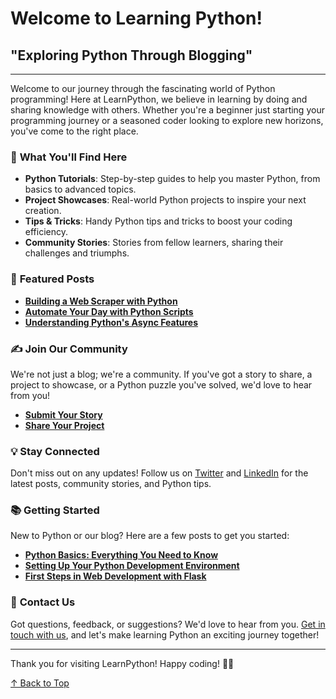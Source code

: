 # Welcome to Learning Python!

## "Exploring Python Through Blogging"

---

Welcome to our journey through the fascinating world of Python programming! Here at LearnPython, we believe in learning by doing and sharing knowledge with others. Whether you're a beginner just starting your programming journey or a seasoned coder looking to explore new horizons, you've come to the right place.

### 🚀 **What You'll Find Here**

- **Python Tutorials**: Step-by-step guides to help you master Python, from basics to advanced topics.
- **Project Showcases**: Real-world Python projects to inspire your next creation.
- **Tips & Tricks**: Handy Python tips and tricks to boost your coding efficiency.
- **Community Stories**: Stories from fellow learners, sharing their challenges and triumphs.

### 🌟 **Featured Posts**

- **[Building a Web Scraper with Python](/building-a-web-scraper-with-python)**
- **[Automate Your Day with Python Scripts](/automate-your-day-with-python-scripts)**
- **[Understanding Python's Async Features](/understanding-pythons-async-features)**

### ✍️ **Join Our Community**

We're not just a blog; we're a community. If you've got a story to share, a project to showcase, or a Python puzzle you've solved, we'd love to hear from you!

- **[Submit Your Story](/submit-your-story)**
- **[Share Your Project](/share-your-project)**

### 💡 **Stay Connected**

Don't miss out on any updates! Follow us on [Twitter](https://twitter.com/YourTwitterHandle) and [LinkedIn](https://www.linkedin.com/in/YourLinkedInProfile) for the latest posts, community stories, and Python tips.

### 📚 **Getting Started**

New to Python or our blog? Here are a few posts to get you started:

- **[Python Basics: Everything You Need to Know](/python-basics-everything-you-need-to-know)**
- **[Setting Up Your Python Development Environment](/setting-up-your-python-development-environment)**
- **[First Steps in Web Development with Flask](/first-steps-in-web-development-with-flask)**

### 💌 **Contact Us**

Got questions, feedback, or suggestions? We'd love to hear from you. [Get in touch with us](mailto:yourblogemail@example.com), and let's make learning Python an exciting journey together!

---

Thank you for visiting LearnPython! Happy coding! 🐍✨

[↑ Back to Top](#welcome-to-learning-python)